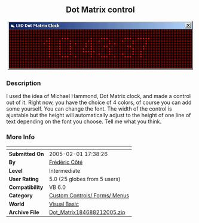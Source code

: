 ﻿<div align="center">

## Dot Matrix control

<img src="PIC200521105275028.jpg">
</div>

### Description

I used the idea of Michael Hammond, Dot Matrix clock, and made a control out of it. Right now, you have the choice of 4 colors, of course you can add some yourself. You can change the font. The width of the control is ajustable but the height will automatically adjust to the height of one line of text depending on the font you choose. Tell me what you think.
 
### More Info
 


<span>             |<span>
---                |---
**Submitted On**   |2005-02-01 17:38:26
**By**             |[Frédéric Côté](https://github.com/Planet-Source-Code/PSCIndex/blob/master/ByAuthor/fr-d-ric-c-t.md)
**Level**          |Intermediate
**User Rating**    |5.0 (25 globes from 5 users)
**Compatibility**  |VB 6\.0
**Category**       |[Custom Controls/ Forms/  Menus](https://github.com/Planet-Source-Code/PSCIndex/blob/master/ByCategory/custom-controls-forms-menus__1-4.md)
**World**          |[Visual Basic](https://github.com/Planet-Source-Code/PSCIndex/blob/master/ByWorld/visual-basic.md)
**Archive File**   |[Dot\_Matrix184688212005\.zip](https://github.com/Planet-Source-Code/fr-d-ric-c-t-dot-matrix-control__1-58610/archive/master.zip)








